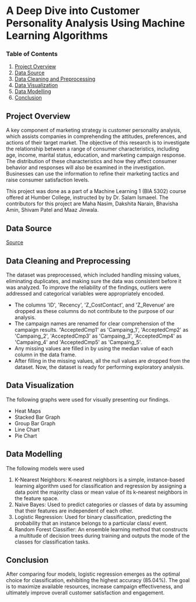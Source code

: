 # A Deep Dive into Customer Personality Analysis Using Machine Learning Algorithms
### Table of Contents
1. [Project Overview](#project-overview)
2. [Data Source](#data-source)
3. [Data Cleaning and Preprocessing](#data-cleaning-and-preprocessing)
4. [Data Visualization](#data-visualization)
5. [Data Modelling](#data-modelling)
6. [Conclusion](#conclusion)


## Project Overview
A key component of marketing strategy is customer personality analysis, which assists companies in comprehending the attitudes, preferences, and actions of their target market. The objective of this research is to investigate the relationship between a range of consumer characteristics, including age, income, marital status, education, and marketing campaign response. The distribution of these characteristics and how they affect consumer behavior and responses will also be examined in the investigation. Businesses can use the information to refine their marketing tactics and raise consumer satisfaction levels.       

This project was done as a part of a Machine Learning 1 (BIA 5302) course offered at Humber College, instructed by  by Dr. Salam Ismaeel. The contributors for this project are Maha Nasim, Dakshita Narain, Bhavisha Amin, Shivam Patel and Maaz Jinwala.

## Data Source

[Source](https://www.kaggle.com/datasets/imakash3011/customer-personality-analysis/code)

## Data Cleaning and Preprocessing
The dataset was preprocessed, which included handling missing values, eliminating duplicates, and making sure the data was consistent before it was analyzed. To improve the
reliability of the findings, outliers were addressed and categorical variables were appropriately encoded.
- The columns 'ID', 'Recency', 'Z_CostContact', and 'Z_Revenue' are dropped as these columns do not contribute to the purpose of our analysis.
- The campaign names are renamed for clear comprehension of the campaign results. “AcceptedCmp1' as 'Campaing_1', 'AcceptedCmp2' as 'Campaing_2', 'AcceptedCmp3' as
'Campaing_3', 'AcceptedCmp4' as 'Campaing_4' and 'AcceptedCmp5' as 'Campaing_5'.
-  Any missing values are filled in by using the median value of each column in the data frame.
-  After filling in the missing values, all the null values are dropped from the dataset. Now, the dataset is ready for performing exploratory analysis.

## Data Visualization
The following graphs were used for visually presenting our findings.
- Heat Maps
- Stacked Bar Graph
- Group Bar Graph
- Line Chart
- Pie Chart 

## Data Modelling
The following models were used 
1. K-Nearest Neighbors: K-nearest neighbors is a simple, instance-based learning algorithm used for classification and regression by assigning a data point the majority class or mean value of its k-nearest neighbors in the feature space.
2. Naive Bayes: Used to predict categories or classes of data by assuming that their features are independent of each other.
3. Logistic Regression: Used for binary classification, predicting the probability that an instance belongs to a particular class/ event.
4. Random Forest Classifier: An ensemble learning method that constructs a multitude of decision trees during training and outputs the mode of the classes for classification tasks.

## Conclusion 
After comparing four models, logistic regression emerges as the optimal choice for classification, exhibiting the highest accuracy (85.04%). The goal is to maximize available
resources, increase campaign effectiveness, and ultimately improve overall customer satisfaction and engagement.




